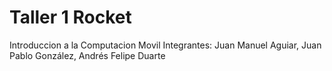 # Taller 1 Rocket
Introduccion a la Computacion Movil
Integrantes: Juan Manuel Aguiar, Juan Pablo González, Andrés Felipe Duarte
